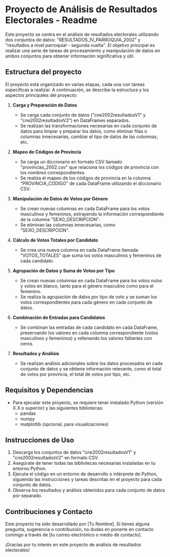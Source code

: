 
# Proyecto de Análisis de Resultados Electorales - Readme

Este proyecto se centra en el análisis de resultados electorales utilizando dos conjuntos de datos: "RESULTADOS_1V_PARROQUIA_2002" y "resultados a nivel parroquial - segunda vuelta". El objetivo principal es realizar una serie de tareas de procesamiento y manipulación de datos en ambos conjuntos para obtener información significativa y útil.

## Estructura del proyecto

El proyecto está organizado en varias etapas, cada una con tareas específicas a realizar. A continuación, se describe la estructura y los aspectos principales del proyecto:

1. **Carga y Preparación de Datos**
   - Se carga cada conjunto de datos ("cne2002resultadosV1" y "cne2002resultadosV2") en DataFrames separados.
   - Se realizan las transformaciones necesarias en cada conjunto de datos para limpiar y preparar los datos, como eliminar filas o columnas innecesarias, cambiar el tipo de datos de las columnas, etc.

2. **Mapeo de Códigos de Provincia**
   - Se carga un diccionario en formato CSV llamado "provincias_2002.csv" que relaciona los códigos de provincia con los nombres correspondientes.
   - Se realiza el mapeo de los códigos de provincia en la columna "PROVINCIA_CODIGO" de cada DataFrame utilizando el diccionario CSV.

3. **Manipulación de Datos de Votos por Género**
   - Se crean nuevas columnas en cada DataFrame para los votos masculinos y femeninos, extrayendo la información correspondiente de la columna "SEXO_DESCRIPCION".
   - Se eliminan las columnas innecesarias, como "SEXO_DESCRIPCION".

4. **Cálculo de Votos Totales por Candidato**
   - Se crea una nueva columna en cada DataFrame llamada "VOTOS_TOTALES" que suma los votos masculinos y femeninos de cada candidato.

5. **Agrupación de Datos y Suma de Votos por Tipo**
   - Se crean nuevas columnas en cada DataFrame para los votos nulos y votos en blanco, tanto para el género masculino como para el femenino.
   - Se realiza la agrupación de datos por tipo de voto y se suman los votos correspondientes para cada género en cada conjunto de datos.

6. **Combinación de Entradas para Candidatos**
   - Se combinan las entradas de cada candidato en cada DataFrame, preservando los valores en cada columna correspondiente (votos masculinos y femeninos) y rellenando los valores faltantes con ceros.

7. **Resultados y Análisis**
   - Se realizan análisis adicionales sobre los datos procesados en cada conjunto de datos y se obtiene información relevante, como el total de votos por provincia, el total de votos por tipo, etc.

## Requisitos y Dependencias

- Para ejecutar este proyecto, se requiere tener instalado Python (versión X.X o superior) y las siguientes bibliotecas:
  - pandas
  - numpy
  - matplotlib (opcional, para visualizaciones)

## Instrucciones de Uso

1. Descarga los conjuntos de datos "cne2002resultadosV1" y "cne2002resultadosV2" en formato CSV.
2. Asegúrate de tener todas las bibliotecas necesarias instaladas en tu entorno Python.
3. Ejecuta el código en un entorno de desarrollo o intérprete de Python, siguiendo las instrucciones y tareas descritas en el proyecto para cada conjunto de datos.
4. Observa los resultados y análisis obtenidos para cada conjunto de datos por separado.

## Contribuciones y Contacto

Este proyecto ha sido desarrollado por [Tu Nombre]. Si tienes alguna pregunta, sugerencia o contribución, no dudes en ponerte en contacto conmigo a través de [tu correo electrónico o medio de contacto].

¡Gracias por tu interés en este proyecto de análisis de resultados electorales!

